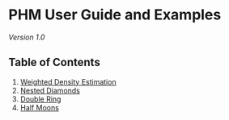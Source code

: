 # PHM User Guide and Examples

*Version 1.0*

## Table of Contents

1. [Weighted Density Estimation](weighted_density_estimation.md)
2. [Nested Diamonds](nested_diamonds.md)
3. [Double Ring](double_ring.md)
4. [Half Moons](half_moons.md)
